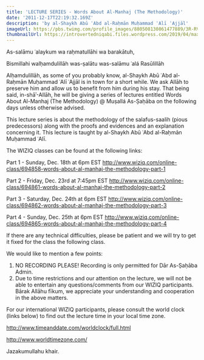 ```yaml
---
title: 'LECTURE SERIES - Words About Al-Manhaj (The Methodology)'
date: '2011-12-17T22:19:32.169Z'
description: 'by al-Shaykh Abū ʿAbd al-Raḥmān Muḥammad ʿAlī ʿAjjāl'
imageUrl: https://pbs.twimg.com/profile_images/880508130861477889/3R-RVbhL_400x400.jpg
thumbnailUrl: https://introvertedniqabi.files.wordpress.com/2019/04/maxresdefault.jpg
---
```


As-salāmu ʿalaykum wa raḥmatullāhi wa barakātuh,

Bismillahi walḥamdulillāh was-ṣalātu was-salāmu ʿalá Rasūlillāh

Alḥamdulillāh, as some of you probably know, al-Shaykh Abū ʿAbd al-Raḥmān Muḥammad ʿAlī ʿAjjāl is in town for a short while. We ask Allāh to preserve him and allow us to benefit from him during his stay. That being said, in-shāʾ-Allāh, he will be giving a series of lectures entitled Words About Al-Manhaj (The Methodology) @ Muṣallá As-Ṣaḥāba on the following days unless otherwise advised.

This lecture series is about the methodology of the salafus-saalih (pious predecessors) along with the proofs and evidences and an explanation concerning it. This lecture is taught by al-Shaykh Abū ʿAbd al-Raḥmān Muḥammad ʿAlī.

The WIZIQ classes can be found at the following links:

Part 1 - Sunday, Dec. 18th at 6pm EST
http://www.wiziq.com/online-class/694858-words-about-al-manhaj-the-methodology-part-1

Part 2 - Friday, Dec. 23rd at 7:45pm EST
http://www.wiziq.com/online-class/694861-words-about-al-manhaj-the-methodology-part-2

Part 3 - Saturday, Dec. 24th at 6pm EST
http://www.wiziq.com/online-class/694862-words-about-al-manhaj-the-methodology-part-3

Part 4 - Sunday, Dec. 25th at 6pm EST
http://www.wiziq.com/online-class/694865-words-about-al-manhaj-the-methodology-part-4

If there are any technical difficulties, please be patient and we will try to get it fixed for the class the following class.

We would like to mention a few points:

1. NO RECORDING PLEASE! Recording is only permitted for Dār As-Ṣaḥāba Admin.
2. Due to time restrictions and our attention on the lecture, we will not be able to entertain any questions/comments from our WIZIQ participants.
   Bārak Allāhu fīkum, we appreciate your understanding and cooperation in the above matters.

For our international WIZIQ participants, please consult the world clock (links below) to find out the lecture time in your local time zone.

http://www.timeanddate.com/worldclock/full.html

http://www.worldtimezone.com/

Jazakumullahu khair.
